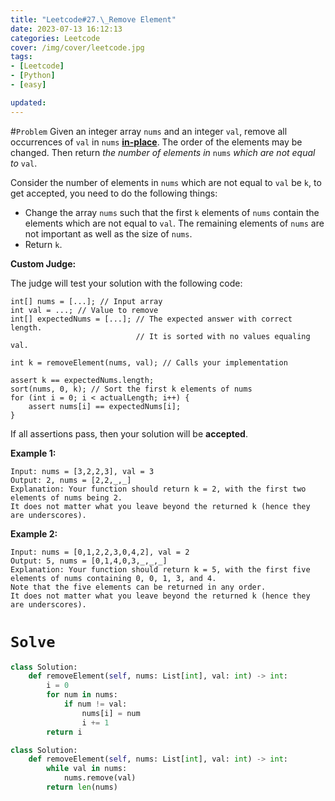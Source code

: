 ```yaml
---
title: "Leetcode#27.\_Remove Element"
date: 2023-07-13 16:12:13
categories: Leetcode
cover: /img/cover/leetcode.jpg
tags: 
- [Leetcode]
- [Python]
- [easy]

updated:
---
```

#`Problem`
Given an integer array `nums` and an integer `val`, remove all occurrences of `val` in `nums` **[in-place](https://en.wikipedia.org/wiki/In-place_algorithm)**. The order of the elements may be changed. Then return *the number of elements in* `nums` *which are not equal to* `val`.

Consider the number of elements in `nums` which are not equal to `val` be `k`, to get accepted, you need to do the following things:

- Change the array `nums` such that the first `k` elements of `nums` contain the elements which are not equal to `val`. The remaining elements of `nums` are not important as well as the size of `nums`.
- Return `k`.

**Custom Judge:**

The judge will test your solution with the following code:

```
int[] nums = [...]; // Input array
int val = ...; // Value to remove
int[] expectedNums = [...]; // The expected answer with correct length.
                            // It is sorted with no values equaling val.

int k = removeElement(nums, val); // Calls your implementation

assert k == expectedNums.length;
sort(nums, 0, k); // Sort the first k elements of nums
for (int i = 0; i < actualLength; i++) {
    assert nums[i] == expectedNums[i];
}

```

If all assertions pass, then your solution will be **accepted**.

**Example 1:**

```
Input: nums = [3,2,2,3], val = 3
Output: 2, nums = [2,2,_,_]
Explanation: Your function should return k = 2, with the first two elements of nums being 2.
It does not matter what you leave beyond the returned k (hence they are underscores).

```

**Example 2:**

```
Input: nums = [0,1,2,2,3,0,4,2], val = 2
Output: 5, nums = [0,1,4,0,3,_,_,_]
Explanation: Your function should return k = 5, with the first five elements of nums containing 0, 0, 1, 3, and 4.
Note that the five elements can be returned in any order.
It does not matter what you leave beyond the returned k (hence they are underscores).
```
# `Solve`
```python
class Solution:
    def removeElement(self, nums: List[int], val: int) -> int:
        i = 0
        for num in nums:
            if num != val:
                nums[i] = num
                i += 1
        return i
```

```python
class Solution:
    def removeElement(self, nums: List[int], val: int) -> int:
        while val in nums:
            nums.remove(val)
        return len(nums)
```
